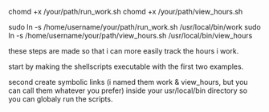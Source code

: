 chomd +x /your/path/run_work.sh
chomd +x /your/path/view_hours.sh

sudo ln -s /home/username/your/path/run_work.sh /usr/local/bin/work
sudo ln -s /home/username/your/path/view_hours.sh /usr/local/bin/view_hours

these steps are made so that i can more easily track the hours i work.

start by making the shellscripts executable with the first two examples.

second create symbolic links (i named them work & view_hours, but you can call them whatever you prefer)
inside your usr/local/bin directory so you can globaly run the scripts.



